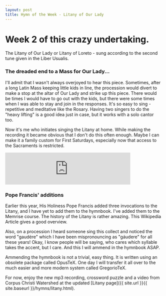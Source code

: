 ```yaml
---
layout: post
title: Hymn of the Week - Litany of Our Lady
---
```


# Week 2 of this crazy undertaking.

The Litany of Our Lady or Litany of Loreto - sung according to the second tune given in the Liber Usualis.

### The dreaded end to a Mass for Our Lady...

I'll admit that I wasn't always overjoyed to hear this piece. Sometimes, after a long Latin Mass keeping little kids in line, the procession would divert to make a stop at the altar of Our Lady and strike up this piece. There would be times I would have to go out with the kids, but there were some times when I was able to stay and join in the responses. It's so easy to sing - repetitive and meditative like the Rosary. Having two singers to do the "heavy lifting" is a good idea just in case, but it works with a solo cantor too.

Now it's me who initiates singing the Litany at home. While making the recording it became obvious that I don't do this often enough. Maybe I can make it a family custom for First Saturdays, especially now that access to the Sacraments is restricted.

<iframe src="https://anchor.fm/veronica-brandt/embed/episodes/Hymn-of-the-Week-Litany-of-Loreto-for-the-Blessed-Virgin-Mary-eh9gue" height="102px" width="400px" frameborder="0" scrolling="no"></iframe>

### Pope Francis' additions

Earlier this year, His Holiness Pope Francis added three invocations to the Litany, and I have yet to add them to the hymnbook. I've added them to the Memrise course. The history of the Litany is rather amazing. This Wikipedia Article gives a good overview.

Also, on a procession I heard someone sing this collect and noticed the word "gaudére" which I have been mispronouncing as "gáudere" for all these years! Okay, I know people will be saying, who cares which syllable takes the accent, but I care. And this I will ammend in the hymnbook ASAP.

Ammending the hymnbook is not a trivial, easy thing. It is written using an obsolete package called OpusTeX. One day I will transfer it all over to the much easier and more modern system called GregorioTeX.

For now, enjoy the new mp3 recording, crossword puzzle and a video from Corpus Christi Watershed at the updated [Litany page]({{ site.url }}{{ site.baseurl }}/hymns/litany.html).
